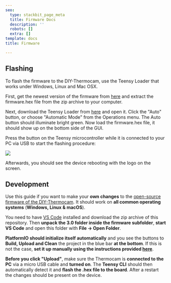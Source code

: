 ```yaml
---
seo:
  type: stackbit_page_meta
  title: Firmware Docs
  description: ''
  robots: []
  extra: []
template: docs
title: Firmware

---
```


## Flashing

To flash the firmware to the DIY-Thermocam, use the Teensy Loader that works under Windows, Linux and Mac OSX.

First, get the newest version of the firmware from [here](https://github.com/maxritter/diy-thermocam/releases) and extract the firmware.hex file from the zip archive to your computer.

Next, download the Teensy Loader from [here](https://www.pjrc.com/teensy/loader.html) and open it. Click the "Auto" button, or choose "Automatic Mode" from the Operations menu. The Auto button should illuminate bright green. Now load the firmware.hex file, it should show up on the bottom side of the GUI.

Press the button on the Teensy microcontroller while it is connected to your PC via USB to start the flashing procedure:

![](https://www.diy-thermocam.net/images/manual/flash.png)

Afterwards, you should see the device rebooting with the logo on the screen. 

## Development

Use this guide if you want to make your **own changes** to the [open-source firmware of the DIY-Thermocam](https://github.com/maxritter/diy-thermocam/tree/master/firmware). It should work on **all common operating systems** (**Windows, Linux & macOS**).

You need to have [VS Code](https://code.visualstudio.com/) installed and download the zip archive of this repository. Then **unpack the 3.0 folder inside the firmware subfolder**, **start VS Code** and open this folder  with **File -> Open Folder**. 

**PlatformIO should initialize itself automatically** and you see the buttons to **Build, Upload and Clean** the project in the blue bar **at the bottom**. If this is not the case, **set it up manually using the instructions provided [here](https://platformio.org/install/ide?install=vscode)**.

**Before you click "Upload"**, make sure the Thermocam is **connected to the PC** via a micro USB cable and **turned on**. The **Teensy CLI** should then automatically detect it and **flash the .hex file to the board**. After a restart the changes should be present on the device.
